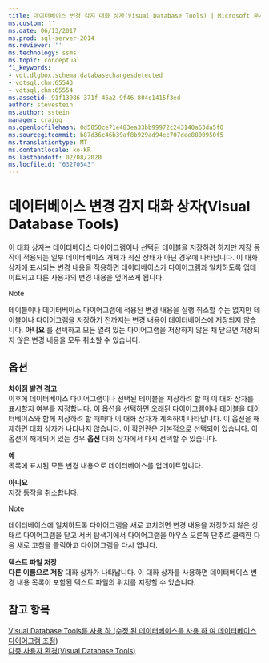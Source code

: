 ```yaml
---
title: 데이터베이스 변경 감지 대화 상자(Visual Database Tools) | Microsoft 문서
ms.custom: ''
ms.date: 06/13/2017
ms.prod: sql-server-2014
ms.reviewer: ''
ms.technology: ssms
ms.topic: conceptual
f1_keywords:
- vdt.dlgbox.schema.databasechangesdetected
- vdtsql.chm:65543
- vdtsql.chm:65554
ms.assetid: 91f13086-371f-46a2-9f46-804c1415f3ed
author: stevestein
ms.author: sstein
manager: craigg
ms.openlocfilehash: 0d5850ce71e483ea33bb99972c243140a63da5f0
ms.sourcegitcommit: b87d36c46b39af8b929ad94ec707dee8800950f5
ms.translationtype: MT
ms.contentlocale: ko-KR
ms.lasthandoff: 02/08/2020
ms.locfileid: "63270543"
---
```

# <a name="database-changes-detected-dialog-box-visual-database-tools"></a>데이터베이스 변경 감지 대화 상자(Visual Database Tools)
  이 대화 상자는 데이터베이스 다이어그램이나 선택된 테이블을 저장하려 하지만 저장 동작이 적용되는 일부 데이터베이스 개체가 최신 상태가 아닌 경우에 나타납니다. 이 대화 상자에 표시되는 변경 내용을 적용하면 데이터베이스가 다이어그램과 일치하도록 업데이트되고 다른 사용자의 변경 내용을 덮어쓰게 됩니다.  
  
> [!NOTE]  
>  테이블이나 데이터베이스 다이어그램에 적용된 변경 내용을 실행 취소할 수는 없지만 테이블이나 다이어그램을 저장하기 전까지는 변경 내용이 데이터베이스에 저장되지 않습니다. **아니요** 를 선택하고 모든 열려 있는 다이어그램을 저장하지 않은 채 닫으면 저장되지 않은 변경 내용을 모두 취소할 수 있습니다.  
  
## <a name="options"></a>옵션  
 **차이점 발견 경고**  
 이후에 데이터베이스 다이어그램이나 선택된 테이블을 저장하려 할 때 이 대화 상자를 표시할지 여부를 지정합니다. 이 옵션을 선택하면 오래된 다이어그램이나 테이블을 데이터베이스와 함께 저장하려 할 때마다 이 대화 상자가 계속하여 나타납니다. 이 옵션을 해제하면 대화 상자가 나타나지 않습니다. 이 확인란은 기본적으로 선택되어 있습니다. 이 옵션이 해제되어 있는 경우 **옵션** 대화 상자에서 다시 선택할 수 있습니다.  
  
 **예**  
 목록에 표시된 모든 변경 내용으로 데이터베이스를 업데이트합니다.  
  
 **아니요**  
 저장 동작을 취소합니다.  
  
> [!NOTE]  
>  데이터베이스에 일치하도록 다이어그램을 새로 고치려면 변경 내용을 저장하지 않은 상태로 다이어그램을 닫고 서버 탐색기에서 다이어그램을 마우스 오른쪽 단추로 클릭한 다음 새로 고침을 클릭하고 다이어그램을 다시 엽니다.  
  
 **텍스트 파일 저장**  
 **다른 이름으로 저장** 대화 상자가 나타납니다. 이 대화 상자를 사용하면 데이터베이스 변경 내용 목록이 포함된 텍스트 파일의 위치를 지정할 수 있습니다.  
  
## <a name="see-also"></a>참고 항목  
 [Visual Database Tools를 사용 하 &#40;수정 된 데이터베이스를 사용 하 여 데이터베이스 다이어그램 조정&#41;](visual-database-tools.md)   
 [다중 사용자 환경&#40;Visual Database Tools&#41;](multiuser-environments-visual-database-tools.md)  
  
  
